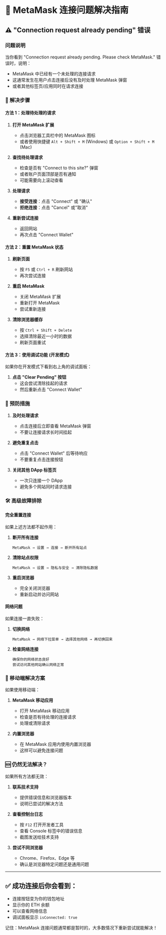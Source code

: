 # 🦊 MetaMask 连接问题解决指南

## ⚠️ "Connection request already pending" 错误

### 问题说明
当你看到 "Connection request already pending. Please check MetaMask." 错误时，说明：

- MetaMask 中已经有一个未处理的连接请求
- 这通常发生在用户点击连接后没有及时处理 MetaMask 弹窗
- 或者其他标签页/应用同时在请求连接

### 🔧 解决步骤

#### 方法 1：处理待处理的请求
1. **打开 MetaMask 扩展**
   - 点击浏览器工具栏中的 MetaMask 图标
   - 或者使用快捷键 `Alt + Shift + M` (Windows) 或 `Option + Shift + M` (Mac)

2. **查找待处理请求**
   - 检查是否有 "Connect to this site?" 弹窗
   - 或者账户页面顶部是否有通知
   - 可能需要向上滚动查看

3. **处理请求**
   - **接受连接**：点击 "Connect" 或 "确认"
   - **拒绝连接**：点击 "Cancel" 或"取消"

4. **重新尝试连接**
   - 返回网站
   - 再次点击 "Connect Wallet"

#### 方法 2：重置 MetaMask 状态
1. **刷新页面**
   - 按 `F5` 或 `Ctrl + R` 刷新网站
   - 再次尝试连接

2. **重启 MetaMask**
   - 关闭 MetaMask 扩展
   - 重新打开 MetaMask
   - 尝试重新连接

3. **清除浏览器缓存**
   - 按 `Ctrl + Shift + Delete`
   - 选择清除最近一小时的数据
   - 刷新页面重试

#### 方法 3：使用调试功能 (开发模式)
如果你在开发模式下看到右上角的调试面板：

1. **点击 "Clear Pending" 按钮**
   - 这会尝试清除挂起的请求
   - 然后重新点击 "Connect Wallet"

### 🚀 预防措施

1. **及时处理请求**
   - 点击连接后立即查看 MetaMask 弹窗
   - 不要让连接请求长时间挂起

2. **避免重复点击**
   - 点击 "Connect Wallet" 后等待响应
   - 不要重复点击连接按钮

3. **关闭其他 DApp 标签页**
   - 一次只连接一个 DApp
   - 避免多个网站同时请求连接

### 🛠️ 高级故障排除

#### 完全重置连接
如果上述方法都不起作用：

1. **断开所有连接**
   ```
   MetaMask → 设置 → 连接 → 断开所有站点
   ```

2. **清除站点权限**
   ```
   MetaMask → 设置 → 隐私与安全 → 清除隐私数据
   ```

3. **重启浏览器**
   - 完全关闭浏览器
   - 重新启动并访问网站

#### 网络问题
如果连接一直失败：

1. **切换网络**
   ```
   MetaMask → 网络下拉菜单 → 选择其他网络 → 再切换回来
   ```

2. **检查网络连接**
   ```
   确保你的网络状态良好
   尝试访问其他网站确认网络正常
   ```

### 📱 移动端解决方案

如果使用移动端：

1. **MetaMask 移动应用**
   - 打开 MetaMask 移动应用
   - 检查是否有待处理的连接请求
   - 处理或清除请求

2. **内置浏览器**
   - 在 MetaMask 应用内使用内置浏览器
   - 这样可以避免连接问题

### 🆘 仍然无法解决？

如果所有方法都无效：

1. **联系技术支持**
   - 提供错误信息和浏览器版本
   - 说明已尝试的解决方法

2. **查看控制台日志**
   - 按 `F12` 打开开发者工具
   - 查看 Console 标签中的错误信息
   - 截图发送给技术支持

3. **尝试不同浏览器**
   - Chrome、Firefox、Edge 等
   - 确认是浏览器特定问题还是通用问题

---

## ✅ 成功连接后你会看到：

- 连接按钮变为你的钱包地址
- 显示你的 ETH 余额
- 可以查看网络信息
- 调试面板显示 `isConnected: true`

记住：MetaMask 连接问题通常都是暂时的，大多数情况下重新尝试就能解决！
